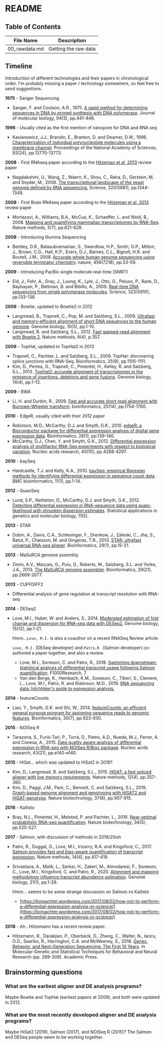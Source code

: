 # README

## Table of Contents

| File Name | Description |
| -- | -- |
|00_rawdata.md | Getting the raw data |

## Timeline

Introduction of different technologies and their papers in chronological order. I'm probably missing a paper / technology somewhere, so feel free to send suggestions.

**1975** - Sanger Sequencing

* Sanger, F. and Coulson, A.R., 1975. [A rapid method for determining sequences in DNA by primed synthesis with DNA polymerase](https://www.semanticscholar.org/paper/A-rapid-method-for-determining-sequences-in-DNA-by-Sanger-Coulson/8ae9a57dbb5c0a7bbaa13f0ef3fde7a5cd027cd1). Journal of molecular biology, 94(3), pp.441-448.

**1996** - Usually cited as the first mention of nanopore for DNA and RNA seq

* Kasianowicz, J.J., Brandin, E., Branton, D. and Deamer, D.W., 1996. [Characterization of individual polynucleotide molecules using a membrane channel](https://www.semanticscholar.org/paper/Characterization-of-individual-polynucleotide-using-Kasianowicz-Brandin/4f05f0170b5ca6caabd351e2f6f2b1ec10d8a4a8). Proceedings of the National Academy of Sciences, 93(24), pp.13770-13773.

**2008** - First RNAseq paper according to the [Hitzeman et al, 2013](https://www.semanticscholar.org/paper/Genes%2C-behavior-and-next-generation-RNA-sequencing.-Hitzemann-Bottomly/9c05cc4538a272adc0006a2d3e1967b34ce6d1c8) review paper

* Nagalakshmi, U., Wang, Z., Waern, K., Shou, C., Raha, D., Gerstein, M. and Snyder, M., 2008. [The transcriptional landscape of the yeast genome defined by RNA sequencing.](https://www.semanticscholar.org/paper/The-Transcriptional-Landscape-of-the-Yeast-Genome-Nagalakshmi-Wang/447bf5edc72aa9b8c96f841ff11e8f47e89d2ec4) Science, 320(5881), pp.1344-1349.

**2008** - First Brain RNAseq paper according to the [Hitzeman et al, 2013](https://www.semanticscholar.org/paper/Genes%2C-behavior-and-next-generation-RNA-sequencing.-Hitzemann-Bottomly/9c05cc4538a272adc0006a2d3e1967b34ce6d1c8) review paper

* Mortazavi, A., Williams, B.A., McCue, K., Schaeffer, L. and Wold, B., 2008. [Mapping and quantifying mammalian transcriptomes by RNA-Seq](https://www.semanticscholar.org/paper/Mapping-and-quantifying-mammalian-transcriptomes-by-Mortazavi-Williams/ef117c95b92b68b751143155022a5c1a600afe5c). Nature methods, 5(7), pp.621-628.

**2008** - Introducing Illumina Sequencing

* Bentley, D.R., Balasubramanian, S., Swerdlow, H.P., Smith, G.P., Milton, J., Brown, C.G., Hall, K.P., Evers, D.J., Barnes, C.L., Bignell, H.R. and Boutell, J.M., 2008. [Accurate whole human genome sequencing using reversible terminator chemistry](https://www.semanticscholar.org/paper/Accurate-Whole-Human-Genome-Sequencing-using-Bentley-Balasubramanian/6dad16a6941b204c2f5f95d9cda6d0124d5a1a7b). nature, 456(7218), pp.53-59.

**2009** - Introducing PacBio single molecule real-time (SMRT)

* Eid, J., Fehr, A., Gray, J., Luong, K., Lyle, J., Otto, G., Peluso, P., Rank, D., Baybayan, P., Bettman, B. and Bibillo, A., 2009. [Real-time DNA sequencing from single polymerase molecules](https://www.semanticscholar.org/paper/Real-Time-DNA-Sequencing-from-Single-Polymerase-Eid-Fehr/b0588d6e0753e7e3f82c4aa4f1609764179b12de). Science, 323(5910), pp.133-138.

**2009** - Bowtie, updated to Bowtie2 in 2012

* Langmead, B., Trapnell, C., Pop, M. and Salzberg, S.L., 2009. [Ultrafast and memory-efficient alignment of short DNA sequences to the human genome](https://www.semanticscholar.org/paper/Ultrafast-and-memory-efficient-alignment-of-short-Langmead-Trapnell/ebe875cf08dd398e0ed25f518502301c984a9afe). Genome biology, 10(3), pp.1-10.
* Langmead, B. and Salzberg, S.L., 2012. [Fast gapped-read alignment with Bowtie 2](https://www.semanticscholar.org/search?q=Fast%20gapped-read%20alignment%20with%20Bowtie%202&sort=relevance). Nature methods, 9(4), p.357.

**2009** - TopHat, updated to TopHat2 in 2013

* Trapnell, C., Pachter, L. and Salzberg, S.L., 2009. TopHat: discovering splice junctions with RNA-Seq. Bioinformatics, 25(9), pp.1105-1111.
* Kim, D., Pertea, G., Trapnell, C., Pimentel, H., Kelley, R. and Salzberg, S.L., 2013. [TopHat2: accurate alignment of transcriptomes in the presence of insertions, deletions and gene fusions](https://www.semanticscholar.org/paper/TopHat2%3A-accurate-alignment-of-transcriptomes-in-of-Kim-Pertea/5b9c6a2785995d4aa944006b8b5d579aa4a39d96). Genome biology, 14(4), pp.1-13.

**2009** - BWA

* Li, H. and Durbin, R., 2009. [Fast and accurate short read alignment with Burrows–Wheeler transform](https://www.semanticscholar.org/paper/Fast-and-accurate-short-read-alignment-with-Li-Durbin/b6de563c03eedf95d7e880a2aeb5688936ea1d26). bioinformatics, 25(14), pp.1754-1760.

**2010** - EdgeR, usually cited with their 2012 paper

* Robinson, M.D., McCarthy, D.J. and Smyth, G.K., 2010. [edgeR: a Bioconductor package for differential expression analysis of digital gene expression data](https://www.semanticscholar.org/paper/edgeR%3A-a-Bioconductor-package-for-differential-of-Robinson-McCarthy/ec3d71a2fdd01968a6dc638ee261715a0f118c1e). Bioinformatics, 26(1), pp.139-140.
* McCarthy, D.J., Chen, Y. and Smyth, G.K., 2012. [Differential expression analysis of multifactor RNA-Seq experiments with respect to biological variation](https://www.semanticscholar.org/paper/Differential-expression-analysis-of-multifactor-to-McCarthy-Chen/571c3ea8cabd16ab0ae7a1a3495d3f3aca918e23). Nucleic acids research, 40(10), pp.4288-4297.

**2010** - baySeq

* Hardcastle, T.J. and Kelly, K.A., 2010. [baySeq: empirical Bayesian methods for identifying differential expression in sequence count data](https://www.semanticscholar.org/paper/baySeq%3A-Empirical-Bayesian-methods-for-identifying-Hardcastle-Kelly/35f03921a48e03687333b9d275bf5e58bd2520b8). BMC bioinformatics, 11(1), pp.1-14.

**2012** - QuasiSeq

* Lund, S.P., Nettleton, D., McCarthy, D.J. and Smyth, G.K., 2012. [Detecting differential expression in RNA-sequence data using quasi-likelihood with shrunken dispersion estimates](https://www.semanticscholar.org/paper/Detecting-Differential-Expression-in-RNA-sequence-Lund-Nettleton/701cae7fb41417989c384bcd8268a620c4669ca4). Statistical applications in genetics and molecular biology, 11(5).

**2013** - STAR

* Dobin, A., Davis, C.A., Schlesinger, F., Drenkow, J., Zaleski, C., Jha, S., Batut, P., Chaisson, M. and Gingeras, T.R., 2013. [STAR: ultrafast universal RNA-seq aligner](https://www.semanticscholar.org/paper/STAR%3A-ultrafast-universal-RNA-seq-aligner-Dobin-Davis/78ce0c149860363bbbe34306c75a4454ad23828d). Bioinformatics, 29(1), pp.15-21.

**2013** - MaSuRCA genome assembly

* Zimin, A.V., Marçais, G., Puiu, D., Roberts, M., Salzberg, S.L. and Yorke, J.A., 2013. [The MaSuRCA genome assembler](https://www.semanticscholar.org/paper/The-MaSuRCA-genome-assembler-Zimin-Mar%C3%A7ais/476273d8efa79c3067e55bc5b556e34c88225491). Bioinformatics, 29(21), pp.2669-2677.

**2013** - CUFFDIFF2

* Differential analysis of gene regulation at transcript resolution with RNA-seq

**2014** - DESeq2

* Love, M.I., Huber, W. and Anders, S., 2014. [Moderated estimation of fold change and dispersion for RNA-seq data with DESeq2.](https://www.semanticscholar.org/paper/Moderated-estimation-of-fold-change-and-dispersion-Love-Huber/772f5fca88de0f6f38116d73cc32e23efe780a10) Genome biology, 15(12), pp.1-21.

  Hmm...`Love, M.I.` is also a coauthor on a recent RNASeq Review article:

  `Love, M.I.` (DESeq developer) and `Patro,R ` (Salmon developer) co-authored a paper together, and also a review. 

  * Love, M.I., Soneson, C. and Patro, R., 2018. [Swimming downstream: statistical analysis of differential transcript usage following Salmon quantification](https://www.semanticscholar.org/paper/Swimming-downstream%3A-statistical-analysis-of-usage-Love-Soneson/7395d792c67dcc33d84c00ac9bdc7cfce27b4625). F1000Research, 7.
  * Van den Berge, K., Hembach, K.M., Soneson, C., Tiberi, S., Clement, L., Love, M.I., Patro, R. and Robinson, M.D., 2019. [RNA sequencing data: hitchhiker's guide to expression analysis.](https://www.semanticscholar.org/paper/RNA-Sequencing-Data%3A-Hitchhiker's-Guide-to-Analysis-Berge-Hembach/54ffba1e7abd6305f0bd7fcd67d45c202330b25b)

**2014** - featureCounts

* Liao, Y., Smyth, G.K. and Shi, W., 2014. [featureCounts: an efficient general purpose program for assigning sequence reads to genomic features](https://www.semanticscholar.org/paper/featureCounts%3A-an-efficient-general-purpose-program-Liao-Smyth/cdbe8a265ef4bd8350722d2209fc6cc6290da1b3). Bioinformatics, 30(7), pp.923-930.

**2015** - NOISeq R

* Tarazona, S., Furió-Tarí, P., Turrà, D., Pietro, A.D., Nueda, M.J., Ferrer, A. and Conesa, A., 2015. [Data quality aware analysis of differential expression in RNA-seq with NOISeq R/Bioc package](https://www.semanticscholar.org/paper/Data-quality-aware-analysis-of-differential-in-with-Tarazona-Furi%C3%B3-Tar%C3%AD/432c172e73949fac6bdd8788115140553ceff26a). Nucleic acids research, 43(21), pp.e140-e140.

**2015** - HiSat... which was updated to HiSat2 in 2019?

* Kim, D., Langmead, B. and Salzberg, S.L., 2015. [HISAT: a fast spliced aligner with low memory requirements](https://www.semanticscholar.org/paper/HISAT%3A-a-fast-spliced-aligner-with-low-memory-Kim-Langmead/176490c7bbb20b5a64aca49d9dc3b75bdfd76d67). Nature methods, 12(4), pp.357-360.
* Kim, D., Paggi, J.M., Park, C., Bennett, C. and Salzberg, S.L., 2019. [Graph-based genome alignment and genotyping with HISAT2 and HISAT-genotype](https://www.semanticscholar.org/paper/Graph-based-genome-alignment-and-genotyping-with-Kim-Paggi/189b79cda928d58f695cf8323b9ce2196fc22409). Nature biotechnology, 37(8), pp.907-915.

**2016** - Kallisto

* Bray, N.L., Pimentel, H., Melsted, P. and Pachter, L., 2016. [Near-optimal probabilistic RNA-seq quantification](https://www.nature.com/articles/nbt.3519). Nature biotechnology, 34(5), pp.525-527.

**2017** - Salmon, with discussion of methods in 2019/20ish

* Patro, R., Duggal, G., Love, M.I., Irizarry, R.A. and Kingsford, C., 2017. [Salmon provides fast and bias-aware quantification of transcript expression](https://www.semanticscholar.org/paper/Salmon-provides-fast-and-bias-aware-quantification-Patro-Duggal/fd2613c0e04eba3b8b068ffc0109c250387c2776). Nature methods, 14(4), pp.417-419.
* Srivastava, A., Malik, L., Sarkar, H., Zakeri, M., Almodaresi, F., Soneson, C., Love, M.I., Kingsford, C. and Patro, R., 2020. [Alignment and mapping methodology influence transcript abundance estimation](https://www.semanticscholar.org/paper/Alignment-and-mapping-methodology-influence-Srivastava-Malik/8dfb98f6befa35e24d11331cd3d543ec0e9bd73a). Genome biology, 21(1), pp.1-29.

  Hmm... seems to be some strange discussion on Salmon vs Kallisto
  
  * [https://liorpachter.wordpress.com/2017/08/02/how-not-to-perform-a-differential-expression-analysis-or-science/](https://liorpachter.wordpress.com/2017/08/02/how-not-to-perform-a-differential-expression-analysis-or-science/)

**2018** - Ah...Hitzemann has a recent review paper:

* Hitzemann, R., Darakjian, P., Oberbeck, D., Zheng, C., Walter, N., Iancu, O.D., Searles, R., Harrington, C.A. and McWeeney, S., 2018. [Genes, Behavior, and Next-Generation Sequencing: The First 10 Years](https://www.semanticscholar.org/paper/Genes%2C-behavior%2C-and-next-generation-sequencing%3A-10-Hitzemann-Darakjian/2da210112b07a00d1eb7bece39536e60cb9f8260). In Molecular-Genetic and Statistical Techniques for Behavioral and Neural Research (pp. 289-308). Academic Press.

## Brainstorming questions

### What are the earliest aligner and DE analysis programs?

Maybe Bowtie and TopHat (earliest papers at 2009), and both were updated in 2012.

### What are the most recently developed aligner and DE analysis programs?

Maybe HiSat2 (2019), Salmon (2017), and NOISeq R (2015)? The Salmon and DESeq people seem to be working together.

